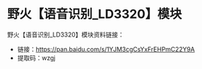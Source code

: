 # 野火【语音识别_LD3320】模块
野火【语音识别_LD3320】模块资料链接：
* 链接：https://pan.baidu.com/s/1YJM3cgCsYxFrEHPmC22Y9A 
* 提取码：wzgj 